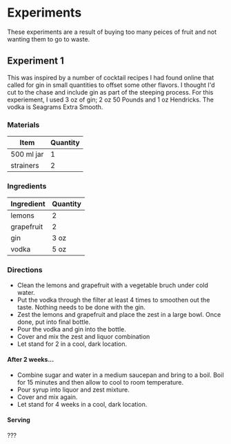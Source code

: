 # Experiments

These experiments are a result of buying too many peices of fruit and not wanting them to go to waste.

## Experiment 1

This was inspired by a number of cocktail recipes I had found online that called for gin in small quantities to offset some other flavors.  I thought I'd cut to the chase and include gin as part of the steeping process.  For this experiement, I used 3 oz of gin; 2 oz 50 Pounds and 1 oz Hendricks.  The vodka is Seagrams Extra Smooth.

### Materials

| Item | Quantity | 
| ------------- | ----------- |
| 500 ml jar | 1 |
| strainers | 2 |

### Ingredients

| Ingredient | Quantity | 
| ------------- | ----------- |
| lemons | 2 |
| grapefruit | 2 |
| gin | 3 oz |
| vodka | 5 oz |

### Directions

* Clean the lemons and grapefruit with a vegetable bruch under cold water.
* Put the vodka through the filter at least 4 times to smoothen out the taste.  Nothing needs to be done with the gin.
* Zest the lemons and grapefruit and place the zest in a large bowl.  Once done, put into final bottle.
* Pour the vodka and gin into the bottle.
* Cover and mix the zest and liquor combination
* Let stand for 2 in a cool, dark location.

#### After 2 weeks...

* Combine sugar and water in a medium saucepan and bring to a boil.  Boil for 15 minutes and then allow to cool to room temperature.
* Pour syrup into liquor and zest mixture.
* Cover and mix again.
* Let stand for 4 weeks in a cool, dark location.

#### Serving

???